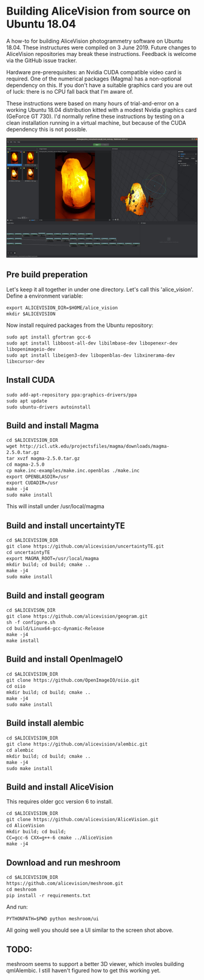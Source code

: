 # Building AliceVision from source on Ubuntu 18.04

A how-to for building AliceVision photogrammetry software on Ubuntu 18.04. These instructures were compiled on 3 June 2019. Future changes to AliceVision repositories may break these instructions. Feedback is welcome via the GitHub issue tracker.

Hardware pre-prerequisites: an Nvidia CUDA compatible video card is required. One of the numerical packages (Magma) has a non-optional dependency on this. If you don't have a suitable graphics card you are out of luck: there is no CPU fall back that I'm aware of.

These instructions were based on many hours of trial-and-error on a working Ubuntu 18.04 distribution kitted with a modest Nvidia graphics card (GeForce GT 730).  I'd normally refine these instructions by testing on a clean installation running in a virtual machine, but because of the CUDA dependency this is not possible.

![meshroom screenshot](./meshroom_screenshot.jpg)

## Pre build preperation

Let's keep it all together in under one directory. Let's call this 'alice_vision'. Define a environment variable:

```
export ALICEVISION_DIR=$HOME/alice_vision
mkdir $ALICEVISION
```

Now install required packages from the Ubuntu repository:

```
sudo apt install gfortran gcc-6
sudo apt install libboost-all-dev libilmbase-dev libopenexr-dev libopenimageio-dev 
sudo apt install libeigen3-dev libopenblas-dev libxinerama-dev libxcursor-dev 
```


## Install CUDA

```
sudo add-apt-repository ppa:graphics-drivers/ppa
sudo apt update
sudo ubuntu-drivers autoinstall
```

## Build and install Magma

```
cd $ALICEVISION_DIR
wget http://icl.utk.edu/projectsfiles/magma/downloads/magma-2.5.0.tar.gz
tar xvzf magma-2.5.0.tar.gz
cd magma-2.5.0
cp make.inc-examples/make.inc.openblas ./make.inc
export OPENBLASDIR=/usr
export CUDADIR=/usr
make -j4
sudo make install
```

This will install under /usr/local/magma

## Build and install uncertaintyTE

```
cd $ALICEVISION_DIR
git clone https://github.com/alicevision/uncertaintyTE.git
cd uncertaintyTE
export MAGMA_ROOT=/usr/local/magma
mkdir build; cd build; cmake ..
make -j4
sudo make install
```

## Build and install geogram

```
cd $ALICEVISON_DIR
git clone https://github.com/alicevision/geogram.git
sh -f configure.sh
cd build/Linux64-gcc-dynamic-Release 
make -j4
make install
```

## Build and install OpenImageIO

```
cd $ALICEVISION_DIR
git clone https://github.com/OpenImageIO/oiio.git
cd oiio
mkdir build; cd build; cmake ..
make -j4
sudo make install
```

## Build install alembic

```
cd $ALICEVISION_DIR
git clone https://github.com/alicevision/alembic.git
cd alembic
mkdir build; cd build; cmake ..
make -j4
sudo make install
```

## Build and install AliceVision

This requires older gcc version 6 to install.

```
cd $ALICEVISION_DIR
git clone https://github.com/alicevision/AliceVision.git
cd AliceVision
mkdir build; cd build; 
CC=gcc-6 CXX=g++-6 cmake ../AliceVision
make -j4
```

## Download and run meshroom

```
cd $ALICEVISION_DIR
https://github.com/alicevision/meshroom.git
cd meshroom
pip install -r requirements.txt 
```

And run:

```
PYTHONPATH=$PWD python meshroom/ui
```

All going well you should see a UI similar to the screen shot above.

## TODO:

meshroom seems to support a better 3D viewer, which involes building qmlAlembic. I still haven't figured how to get
this working yet.
